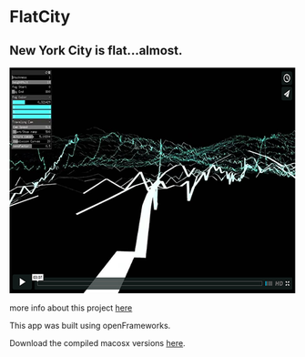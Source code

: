# FlatCity
## New York City is flat...almost.

<a href="https://vimeo.com/143779655"><img src="ScreenShot.png" alt="ScreenShot" height="397" width="636"></a>

more info about this project [here](http://roymacdonald.github.io/projects/2015/10/27/New-York-City-is-flat.html)

This app was built using openFrameworks.

Download the compiled macosx versions [here](https://github.com/roymacdonald/flatCity/releases).
